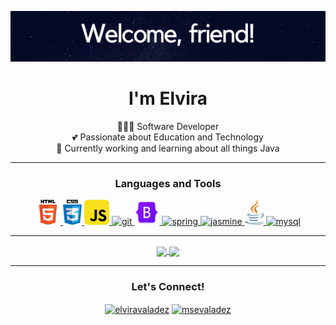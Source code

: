 <p align="center">
  <img src="welcome-banner.png" alt="Welcome, friend!" />
</p>

<h1 align="center">I'm Elvira</h1>

<p align="center">
  👩🏻‍💻 Software Developer<br>
  💕 Passionate about Education and Technology<br>
  🔭 Currently working and learning about all things Java
</p>

---

<h3 align="center">Languages and Tools</h3>
<p align="center"> 
  <a href="https://developer.mozilla.org/en-US/docs/Web/HTML" target="_blank"> <img src="img/html-logo.png" alt="html5" width="40" height="40"/> </a> 
  <a href="https://developer.mozilla.org/en-US/docs/Web/CSS" target="_blank"> <img src="img/css-logo.png" alt="css3" width="30" height="40"/> </a> 
  <a href="https://developer.mozilla.org/en-US/docs/Web/JavaScript" target="_blank"> <img src="img/javascript-logo.png" alt="javascript" width="40" height="40"/> </a> 
  <a href="https://git-scm.com/" target="_blank"> <img src="https://www.vectorlogo.zone/logos/git-scm/git-scm-icon.svg" alt="git" width="40" height="40"/> </a> 
  <a href="https://getbootstrap.com" target="_blank"> <img src="img/bootstrap-logo.png" alt="bootstrap" width="40" height="40"/> </a> 
  <a href="https://spring.io/" target="_blank"> <img src="https://www.vectorlogo.zone/logos/springio/springio-icon.svg" alt="spring" width="40" height="40"/> </a> 
  <a href="https://jasmine.github.io/" target="_blank"> <img src="https://www.vectorlogo.zone/logos/jasmine/jasmine-icon.svg" alt="jasmine" width="40" height="40"/> </a> 
  <a href="https://www.java.com" target="_blank"> <img src="img/java-logo.png" alt="java" width="30" height="40"/> </a> 
  <a href="https://www.mysql.com/" target="_blank"> <img src="https://devicons.github.io/devicon/devicon.git/icons/mysql/mysql-original-wordmark.svg" alt="mysql" width="40" height="40"/> </a> 
</p>

---

<p align="center">
  <a href="https://github.com/anuraghazra/github-readme-stats" title="Go to Source">
    <img width=350px align="center" src="https://github-readme-stats.vercel.app/api/top-langs/?username=elviravaladez&layout=compact&theme=nightowl">
  </a>
  <a href="https://github.com/anuraghazra/github-readme-stats" title="Go to Source">
    <img width=350px align="center" src="https://github-readme-stats.elviravaladez.vercel.app/api?username=elviravaladez&show_icons=true&theme=nightowl">
  </a>
</p>

---

<h3 align="center">Let's Connect! </h3>
<p align="center">
  <a href="https://linkedin.com/in/elviravaladez" title="elviravaladez" target="blank"><img align="center" src="https://cdn.jsdelivr.net/npm/simple-icons@3.0.1/icons/linkedin.svg" alt="elviravaladez" height="30" width="40" /></a>
  <a href="https://twitter.com/msevaladez" title="@msevaladez" target="blank"><img align="center" src="https://cdn.jsdelivr.net/npm/simple-icons@3.0.1/icons/twitter.svg" alt="msevaladez" height="30" width="40" /></a>
</p>
